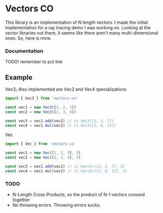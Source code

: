 # Vectors CO

This library is an implementation of N length vectors. I made the initial implementation for a ray tracing demo I was working on. Looking at the vector libraries out there, it seems like there aren't many multi-dimensional ones. So, here is mine.

### Documentation

TODO! remember to put link

## Example

Vec3; Also implemented are Vec2 and Vec4 specializations

```ts
import { Vec3 } from 'vectors-co'

const vec1 = new Vec3([1, 2, 3])
const vec2 = new Vec3([2, 3, 4])

const vec3 = vec1.add(vec2) // is Vec3([3, 5, 7])
const vec4 = vec1.mul(vec2) // is Vec3([2, 6, 12])
```

Vec<N>

```ts
import { Vec } from 'vectors-co'

const vec1 = new Vec([1, 2, 3], 3)
const vec2 = new Vec([2, 3, 4], 3)

const vec3 = vec1.add(vec2) // is Vec<3>([3, 5, 7], 3)
const vec4 = vec1.mul(vec2) // is Vec<3>([2, 6, 12], 3)
```

### TODO

- N-Length Cross Products, so the product of N-1 vectors crossed together
- No throwing errors. Throwing errors sucks.